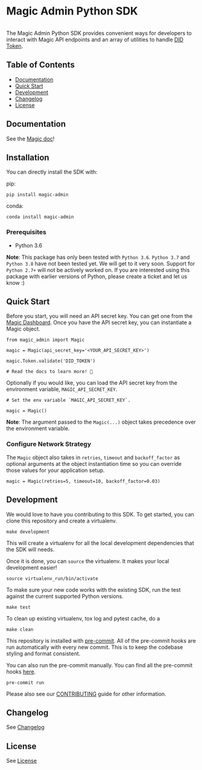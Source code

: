 # Magic Admin Python SDK

[![<MagicHQ>](https://circleci.com/gh/MagicHQ/magic-admin-python.svg?style=shield)](https://circleci.com/gh/MagicHQ/magic-admin-python)

The Magic Admin Python SDK provides convenient ways for developers to interact with Magic API endpoints and an array of utilities to handle [DID Token](https://docs.magic.link/tutorials/decentralized-id).

## Table of Contents

* [Documentation](#documentation)
* [Quick Start](#quick-start)
* [Development](#development)
* [Changelog](#changelog)
* [License](#license)

## Documentation
See the [Magic doc](https://docs.magic.link/admin-sdk/python)!

## Installation
You can directly install the SDK with:

pip:

```
pip install magic-admin
```

conda:

```
conda install magic-admin
```

### Prerequisites

- Python 3.6

**Note**: This package has only been tested with `Python 3.6`. `Python 3.7` and `Python 3.8` have not been tested yet. We will get to it very soon. Support for `Python 2.7+` will not be actively worked on. If you are interested using this package with earlier versions of Python, please create a ticket and let us know :)

## Quick Start
Before you start, you will need an API secret key. You can get one from the [Magic Dashboard](https://dashboard.magic.link/). Once you have the API secret key, you can instantiate a Magic object.

```
from magic_admin import Magic

magic = Magic(api_secret_key='<YOUR_API_SECRET_KEY>')

magic.Token.validate('DID_TOKEN')

# Read the docs to learn more! 🚀
```

Optionally if you would like, you can load the API secret key from the environment variable, `MAGIC_API_SECRET_KEY`.

```
# Set the env variable `MAGIC_API_SECRET_KEY`.

magic = Magic()
```

**Note**: The argument passed to the `Magic(...)` object takes precedence over the environment variable.

### Configure Network Strategy
The `Magic` object also takes in `retries`, `timeout` and `backoff_factor` as optional arguments at the object instantiation time so you can override those values for your application setup.

```
magic = Magic(retries=5, timeout=10, backoff_factor=0.03)
```

## Development
We would love to have you contributing to this SDK. To get started, you can clone this repository and create a virtualenv.

```
make development
```

This will create a virtualenv for all the local development dependencies that the SDK will needs.

Once it is done, you can `source` the virtualenv. It makes your local development easier!

```
source virtualenv_run/bin/activate
```

To make sure your new code works with the existing SDK, run the test against the current supported Python versions.

```
make test
```

To clean up existing virtualenv, tox log and pytest cache, do a

```
make clean
```

This repository is installed with [pre-commit](https://pre-commit.com/). All of the pre-commit hooks are run automatically with every new commit. This is to keep the codebase styling and format consistent.

You can also run the pre-commit manually. You can find all the pre-commit hooks [here](.pre-commit-config.yaml).

```
pre-commit run
```

Please also see our [CONTRIBUTING](CONTRIBUTING.md) guide for other information.

## Changelog
See [Changelog](CHANGELOG.md)

## License
See [License](LICENSE.txt)
